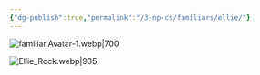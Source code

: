 ```yaml
---
{"dg-publish":true,"permalink":"/3-np-cs/familiars/ellie/"}
---
```


![familiar.Avatar-1.webp|700](/img/user/Images/familiar.Avatar-1.webp)

![Ellie_Rock.webp|935](/img/user/Images/Ellie_Rock.webp)